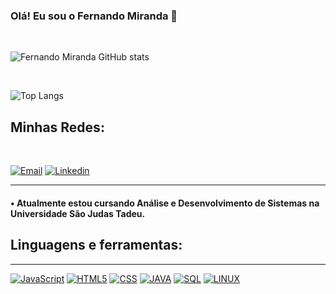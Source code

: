 

### Olá! Eu sou o Fernando Miranda 👋
<br>

![Fernando Miranda GitHub stats](https://github-readme-stats.vercel.app/api?username=Fernando1721&show_icons=true&theme=onedark)

<br>


![Top Langs](https://github-readme-stats.vercel.app/api/top-langs/?username=Fernando1721&hide_progress=true)



## Minhas Redes: 
<br>


[![Email](https://img.shields.io/badge/Gmail-D14836?style=for-the-badge&logo=gmail&logoColor=white)]()
[![Linkedin](https://img.shields.io/badge/LinkedIn-0077B5?style=for-the-badge&logo=linkedin&logoColor=white)](https://www.linkedin.com/in/fernandomirandaa/)
<br>

<hr>
<h4>
&bull; Atualmente estou cursando Análise e Desenvolvimento de Sistemas na Universidade São Judas Tadeu.

<br>

## Linguagens e ferramentas:
<hr>


[![JavaScript](https://img.shields.io/badge/JavaScript-F7DF1E?style=for-the-badge&logo=javascript&logoColor=black)]()
[![HTML5](https://img.shields.io/badge/HTML5-E34F26?style=for-the-badge&logo=html5&logoColor=white)]()
[![CSS](https://img.shields.io/badge/CSS3-1572B6?style=for-the-badge&logo=css3&logoColor=white)]()
[![JAVA](https://img.shields.io/badge/Java-ED8B00?style=for-the-badge&logo=openjdk&logoColor=white)]()
[![SQL](https://img.shields.io/badge/MySQL-00000F?style=for-the-badge&logo=mysql&logoColor=white)]()
[![LINUX](https://img.shields.io/badge/Linux-FCC624?style=for-the-badge&logo=linux&logoColor=black)]()

